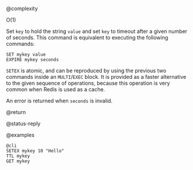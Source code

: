 @complexity

O(1)


Set `key` to hold the string `value` and set `key` to timeout after a given
number of seconds.  This command is equivalent to executing the following
commands:

    SET mykey value
    EXPIRE mykey seconds

`SETEX` is atomic, and can be reproduced by using the previous two commands
inside an `MULTI`/`EXEC` block. It is provided as a faster alternative to the
given sequence of operations, because this operation is very common when Redis
is used as a cache.

An error is returned when `seconds` is invalid.

@return

@status-reply

@examples

    @cli
    SETEX mykey 10 "Hello"
    TTL mykey
    GET mykey

